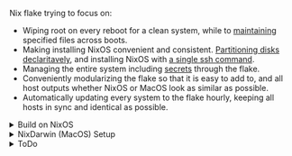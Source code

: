 Nix flake trying to focus on:

* Wiping root on every reboot for a clean system, while to [maintaining](https://github.com/nix-community/impermanence) specified files across boots.
* Making installing NixOS convenient and consistent. [Partitioning disks declaritavely](https://github.com/nix-community/disko/tree/master), and installing NixOS with [a single ssh command](https://github.com/nix-community/nixos-anywhere/tree/main).
* Managing the entire system including [secrets](https://github.com/ryantm/agenix/tree/main)  through the flake.
* Conveniently modularizing the flake so that it is easy to add to, and all host outputs whether NixOS or MacOS look as similar as possible.
* Automatically updating every system to the flake hourly, keeping all hosts in sync and identical as possible.


<details>
  <summary>Build on NixOS</summary>

**Install a host that already has configuration:**

* boot the host into a nixos installer, and set the root password
* complete the following steps on a different x86_64 machine with nix installed, and signed into 1password
* run the script `utilities/nixos-anywhere/remote-install-encrypt.sh HOSTNAME IPADDRESS-OF-TARGET`
* let the install complete, then unlock the drive manually (initrd ssh will not work yet)
* hit * to ignore the error after unlocking
* remake the /etc/ssh/initrd host key and rebuild the nixos configuration
* now upon rebooting, the system will have normal behavior and initrd ssh will function



**Update the system(rebuild)**:  
```
nixos-rebuild switch --flake github:yomaq/nix-config#HOSTNAME
```
</details>

<details>
  <summary>NixDarwin (MacOS) Setup</summary>

Install Nix on MacOS:
https://nixos.org/download.html#nix-install-macos

```
sh <(curl -L https://nixos.org/nix/install)
```
Install Nix-Darwin (use all defaults):
https://github.com/LnL7/nix-darwin
```
nix-build https://github.com/LnL7/nix-darwin/archive/master.tar.gz -A installer
./result/bin/darwin-installer
```
Enable Flakes:
https://nixos.wiki/wiki/Flakes
```
mkdir -p ~/.config/nix
echo "experimental-features = nix-command flakes" >> ~/.config/nix/nix.conf
```
Install Homebrew: https://docs.brew.sh/Installation
(a couple packages are installed through homebrew as the nixpkgs appear broke on mac even tho they say it is supported)
```
/bin/bash -c "$(curl -fsSL https://raw.githubusercontent.com/Homebrew/install/master/install.sh)"
```
Get the flake
```
git clone https://github.com/yomaq/nix-config.git
cd nix-config
```
Remove the old nix.conf 
```
sudo rm -f /etc/nix/nix.conf
```
Change computer name to match config
```
sudo scutil --set HostName midnight
```
***Repeat the following step each time you build new updates***

Build Darwin
```
darwin-rebuild switch --flake .
```
Or to build without cloning
```
darwin-rebuild switch --flake github:yomaq/nix-config
```
</details>


<details>
  <summary>ToDo</summary>

* Detail nixOS install + new device setup
* Setup WSL ideally with the option to have nix configured GUI applications as well
* Create Sunshine NixOS module for remote desktop
* Work on module to declare non-NixOS vms in NixOS similar to KubeVirt
* Build a stripped down Template for getting started
* Decide how to manage a kubernetes cluster alongside my nix hosts
* Setup Nix Hydra to automatically test new configurations before deploying
* Setup nixDarwin to auto update?


</details>